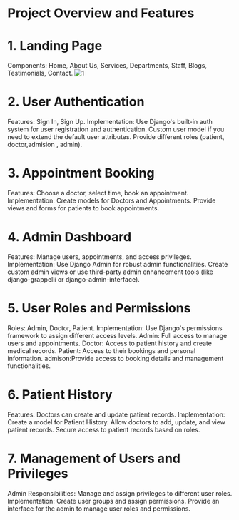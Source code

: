 # Project Overview and Features


# 1. Landing Page
Components: Home, About Us, Services, Departments, Staff, Blogs, Testimonials, Contact.
![1](https://github.com/MohammedHabib123/Django_hospital_Management_System/assets/130642209/189755de-fd03-4376-8979-a235a04db056)





# 2. User Authentication
Features: Sign In, Sign Up.
Implementation:
Use Django's built-in auth system for user registration and authentication.
Custom user model if you need to extend the default user attributes.
Provide different roles (patient, doctor,admision , admin).



# 3. Appointment Booking
Features: Choose a doctor, select time, book an appointment.
Implementation:
Create models for Doctors and Appointments.
Provide views and forms for patients to book appointments.



# 4. Admin Dashboard
Features: Manage users, appointments, and access privileges.
Implementation:
Use Django Admin for robust admin functionalities.
Create custom admin views or use third-party admin enhancement tools (like django-grappelli or django-admin-interface).



# 5. User Roles and Permissions
Roles: Admin, Doctor, Patient.
Implementation:
Use Django's permissions framework to assign different access levels.
Admin: Full access to manage users and appointments.
Doctor: Access to patient history and create medical records.
Patient: Access to their bookings and personal information.
admison:Provide access to booking details and management functionalities.


# 6. Patient History
Features: Doctors can create and update patient records.
Implementation:
Create a model for Patient History.
Allow doctors to add, update, and view patient records.
Secure access to patient records based on roles.



# 7. Management of Users and Privileges
Admin Responsibilities: Manage and assign privileges to different user roles.
Implementation:
Create user groups and assign permissions.
Provide an interface for the admin to manage user roles and permissions.
